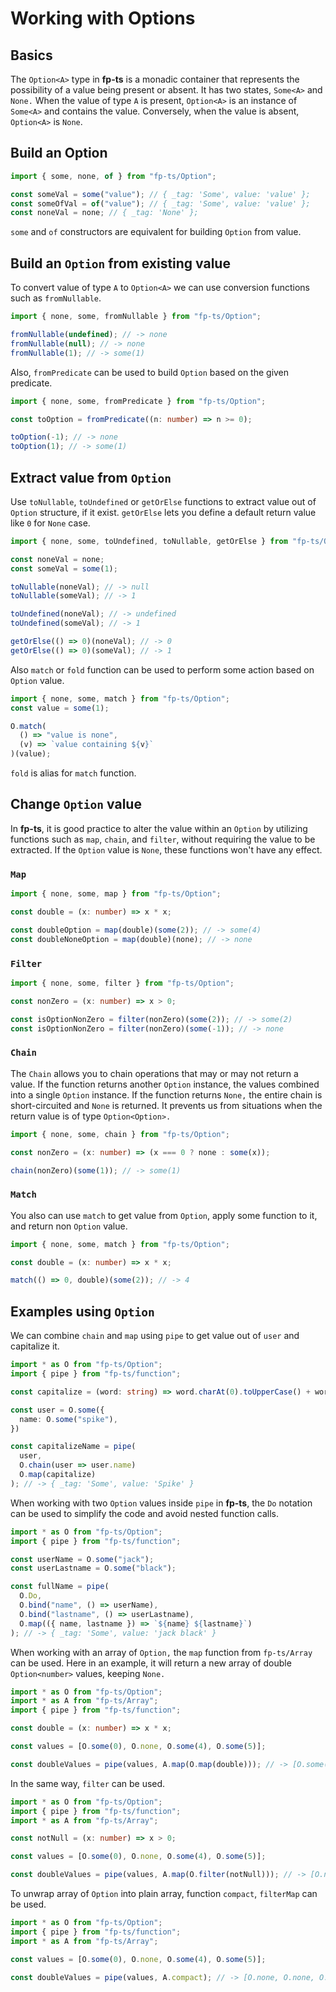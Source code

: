 # Working with Options

## Basics

The `Option<A>` type in **fp-ts** is a monadic container that represents the possibility of a value being present or absent. It has two states, `Some<A>` and `None.` When the value of type `A` is present, `Option<A>` is an instance of `Some<A>` and contains the value. Conversely, when the value is absent, `Option<A>` is `None`.

## Build an Option

```ts
import { some, none, of } from "fp-ts/Option";

const someVal = some("value"); // { _tag: 'Some', value: 'value' };
const someOfVal = of("value"); // { _tag: 'Some', value: 'value' };
const noneVal = none; // { _tag: 'None' };
```

`some` and `of` constructors are equivalent for building `Option` from value.

## Build an `Option` from existing value

To convert value of type `A` to `Option<A>` we can use conversion functions such as `fromNullable`.

```ts
import { none, some, fromNullable } from "fp-ts/Option";

fromNullable(undefined); // -> none
fromNullable(null); // -> none
fromNullable(1); // -> some(1)
```

Also, `fromPredicate` can be used to build `Option` based on the given predicate.

```ts
import { none, some, fromPredicate } from "fp-ts/Option";

const toOption = fromPredicate((n: number) => n >= 0);

toOption(-1); // -> none
toOption(1); // -> some(1)
```

## Extract value from `Option`

Use `toNullable`, `toUndefined` or `getOrElse` functions to extract value out of `Option` structure, if it exist. `getOrElse` lets you define a default return value like `0` for `None` case.

```ts
import { none, some, toUndefined, toNullable, getOrElse } from "fp-ts/Option";

const noneVal = none;
const someVal = some(1);

toNullable(noneVal); // -> null
toNullable(someVal); // -> 1

toUndefined(noneVal); // -> undefined
toUndefined(someVal); // -> 1

getOrElse(() => 0)(noneVal); // -> 0
getOrElse(() => 0)(someVal); // -> 1
```

Also `match` or `fold` function can be used to perform some action based on `Option` value.

```ts
import { none, some, match } from "fp-ts/Option";
const value = some(1);

O.match(
  () => "value is none",
  (v) => `value containing ${v}`
)(value);
```

`fold` is alias for `match` function.

## Change `Option` value

In **fp-ts**, it is good practice to alter the value within an `Option` by utilizing functions such as `map`, `chain`, and `filter`, without requiring the value to be extracted. If the `Option` value is `None`, these functions won't have any effect.

### `Map`

```ts
import { none, some, map } from "fp-ts/Option";

const double = (x: number) => x * x;

const doubleOption = map(double)(some(2)); // -> some(4)
const doubleNoneOption = map(double)(none); // -> none
```

### `Filter`

```ts
import { none, some, filter } from "fp-ts/Option";

const nonZero = (x: number) => x > 0;

const isOptionNonZero = filter(nonZero)(some(2)); // -> some(2)
const isOptionNonZero = filter(nonZero)(some(-1)); // -> none
```

### `Chain`

The `Chain` allows you to chain operations that may or may not return a value. If the function returns another `Option` instance, the values combined into a single `Option` instance. If the function returns `None,` the entire chain is short-circuited and `None` is returned. It prevents us from situations when the return value is of type `Option<Option>.`

```ts
import { none, some, chain } from "fp-ts/Option";

const nonZero = (x: number) => (x === 0 ? none : some(x));

chain(nonZero)(some(1)); // -> some(1)
```

### `Match`

You also can use `match` to get value from `Option`, apply some function to it, and return non `Option` value.

```ts
import { none, some, match } from "fp-ts/Option";

const double = (x: number) => x * x;

match(() => 0, double)(some(2)); // -> 4
```

## Examples using `Option`

We can combine `chain` and `map` using `pipe` to get value out of `user` and capitalize it.

```ts
import * as O from "fp-ts/Option";
import { pipe } from "fp-ts/function";

const capitalize = (word: string) => word.charAt(0).toUpperCase() + word.slice(1)

const user = O.some({
  name: O.some("spike"),
})

const capitalizeName = pipe(
  user,
  O.chain(user => user.name)
  O.map(capitalize)
); // -> { _tag: 'Some', value: 'Spike' }
```

When working with two `Option` values inside `pipe` in **fp-ts**, the `Do` notation can be used to simplify the code and avoid nested function calls.

```ts
import * as O from "fp-ts/Option";
import { pipe } from "fp-ts/function";

const userName = O.some("jack");
const userLastname = O.some("black");

const fullName = pipe(
  O.Do,
  O.bind("name", () => userName),
  O.bind("lastname", () => userLastname),
  O.map(({ name, lastname }) => `${name} ${lastname}`)
); // -> { _tag: 'Some', value: 'jack black' }
```

When working with an array of `Option,` the `map` function from `fp-ts/Array` can be used. Here in an example, it will return a new array of double `Option<number>` values, keeping `None.`

```ts
import * as O from "fp-ts/Option";
import * as A from "fp-ts/Array";
import { pipe } from "fp-ts/function";

const double = (x: number) => x * x;

const values = [O.some(0), O.none, O.some(4), O.some(5)];

const doubleValues = pipe(values, A.map(O.map(double))); // -> [O.some(0), O.none, O.some(8), O.some(10)];
```

In the same way, `filter` can be used.

```ts
import * as O from "fp-ts/Option";
import { pipe } from "fp-ts/function";
import * as A from "fp-ts/Array";

const notNull = (x: number) => x > 0;

const values = [O.some(0), O.none, O.some(4), O.some(5)];

const doubleValues = pipe(values, A.map(O.filter(notNull))); // -> [O.none, O.none, O.some(4), O.some(5)];
```

To unwrap array of `Option` into plain array, function `compact`, `filterMap` can be used.

```ts
import * as O from "fp-ts/Option";
import { pipe } from "fp-ts/function";
import * as A from "fp-ts/Array";

const values = [O.some(0), O.none, O.some(4), O.some(5)];

const doubleValues = pipe(values, A.compact); // -> [O.none, O.none, O.some(4), O.some(5)];
```
